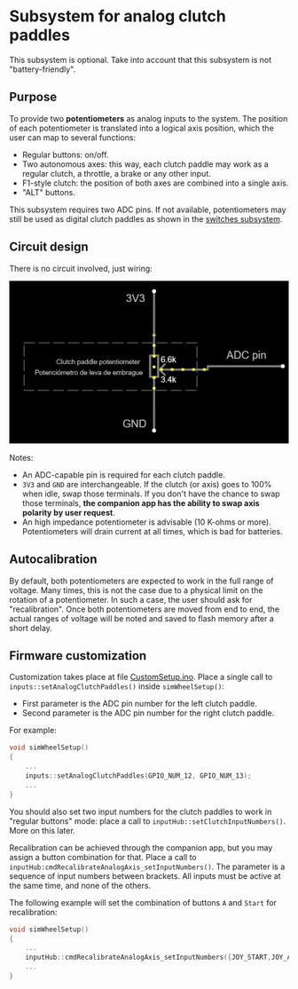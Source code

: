 # Subsystem for analog clutch paddles

This subsystem is optional. Take into account that this subsystem is not "battery-friendly".

## Purpose

To provide two **potentiometers** as analog inputs to the system.
The position of each potentiometer is translated into a logical axis position,
which the user can map to several functions:

- Regular buttons: on/off.
- Two autonomous axes: this way, each clutch paddle may work as a regular clutch, a throttle, a brake or any other input.
- F1-style clutch: the position of both axes are combined into a single axis.
- "ALT" buttons.

This subsystem requires two ADC pins.
If not available, potentiometers may still be used as digital clutch paddles as shown in the
[switches subsystem](../Switches/Switches_en.md).

## Circuit design

There is no circuit involved, just wiring:

![Analog clutch wiring](./AnalogClutchWiring.png)

Notes:

- An ADC-capable pin is required for each clutch paddle.
- `3V3` and `GND` are interchangeable.
  If the clutch (or axis) goes to 100% when idle, swap those terminals.
  If you don't have the chance to swap those terminals,
  **the companion app has the ability to swap axis polarity by user request**.
- An high impedance potentiometer is advisable (10 K-ohms or more).
  Potentiometers will drain current at all times, which is bad for batteries.

## Autocalibration

By default, both potentiometers are expected to work in the full range of voltage.
Many times, this is not the case due to a physical limit on the rotation of a potentiometer.
In such a case, the user should ask for "recalibration".
Once both potentiometers are moved from end to end,
the actual ranges of voltage will be noted and saved to flash memory after a short delay.

## Firmware customization

Customization takes place at file [CustomSetup.ino](../../../../src/Firmware/CustomSetup/CustomSetup.ino).
Place a single call to `inputs::setAnalogClutchPaddles()` inside `simWheelSetup()`:

- First parameter is the ADC pin number for the left clutch paddle.
- Second parameter is the ADC pin number for the right clutch paddle.

For example:

```c
void simWheelSetup()
{
    ...
    inputs::setAnalogClutchPaddles(GPIO_NUM_12, GPIO_NUM_13);
    ...
}
```

You should also set two input numbers for the clutch paddles to work in "regular buttons" mode:
place a call to `inputHub::setClutchInputNumbers()`.
More on this later.

Recalibration can be achieved through the companion app, but you may assign a button combination for that.
Place a call to `inputHub:cmdRecalibrateAnalogAxis_setInputNumbers()`.
The parameter is a sequence of input numbers between brackets.
All inputs must be active at the same time, and none of the others.

The following example will set the combination of buttons `A` and `Start` for recalibration:

```c
void simWheelSetup()
{
    ...
    inputHub::cmdRecalibrateAnalogAxis_setInputNumbers({JOY_START,JOY_A});
    ...
}
```
